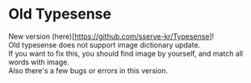 # Old Typesense
New version (here)[https://github.com/sserve-kr/Typesense]!  
Old typesense does not support image dictionary update.  
If you want to fix this, you should find image by yourself, and match all words with image.  
Also there's a few bugs or errors in this version.  